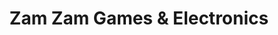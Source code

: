 ---
title: "Zam Zam Games & Electronics"
url: /karachi/zam-zam-games-und-electronics/
shop: Elektronik
---